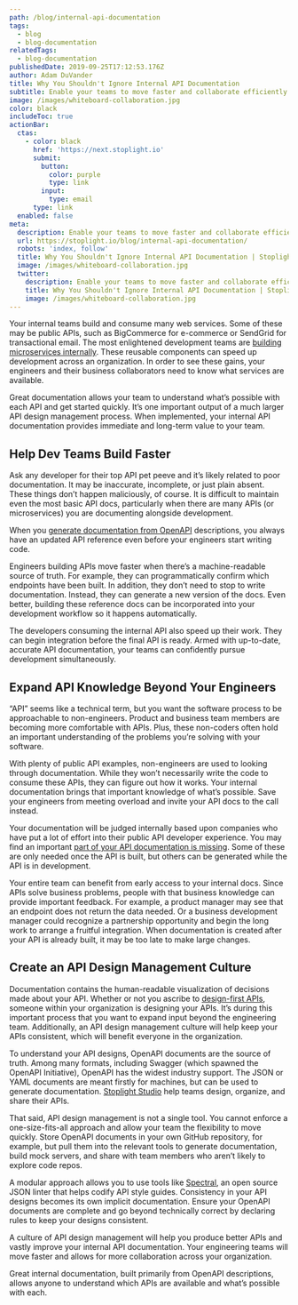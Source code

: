 ```yaml
---
path: /blog/internal-api-documentation
tags:
  - blog
  - blog-documentation
relatedTags:
  - blog-documentation
publishedDate: 2019-09-25T17:12:53.176Z
author: Adam DuVander
title: Why You Shouldn't Ignore Internal API Documentation
subtitle: Enable your teams to move faster and collaborate efficiently
image: /images/whiteboard-collaboration.jpg
color: black
includeToc: true
actionBar:
  ctas:
    - color: black
      href: 'https://next.stoplight.io'
      submit:
        button:
          color: purple
          type: link
        input:
          type: email
      type: link
  enabled: false
meta:
  description: Enable your teams to move faster and collaborate efficiently
  url: https://stoplight.io/blog/internal-api-documentation/
  robots: 'index, follow'
  title: Why You Shouldn't Ignore Internal API Documentation | Stoplight API Intersection
  image: /images/whiteboard-collaboration.jpg
  twitter:
    description: Enable your teams to move faster and collaborate efficiently
    title: Why You Shouldn't Ignore Internal API Documentation | Stoplight API Intersection
    image: /images/whiteboard-collaboration.jpg
---
```

Your internal teams build and consume many web services. Some of these may be public APIs, such as BigCommerce for e-commerce or SendGrid for transactional email. The most enlightened development teams are [building microservices internally](https://stoplight.io/blog/designing-apis-for-microservices/). These reusable components can speed up development across an organization. In order to see these gains, your engineers and their business collaborators need to know what services are available.

Great documentation allows your team to understand what’s possible with each API and get started quickly. It’s one important output of a much larger API design management process. When implemented, your internal API documentation provides immediate and long-term value to your team.

## Help Dev Teams Build Faster

Ask any developer for their top API pet peeve and it’s likely related to poor documentation. It may be inaccurate, incomplete, or just plain absent. These things don’t happen maliciously, of course. It is difficult to maintain even the most basic API docs, particularly when there are many APIs (or microservices) you are documenting alongside development.

When you [generate documentation from OpenAPI](https://stoplight.io/documentation/) descriptions, you always have an updated API reference even before your engineers start writing code.

Engineers building APIs move faster when there’s a machine-readable source of truth. For example, they can programmatically confirm which endpoints have been built. In addition, they don’t need to stop to write documentation. Instead, they can generate a new version of the docs. Even better, building these reference docs can be incorporated into your development workflow so it happens automatically.

The developers consuming the internal API also speed up their work. They can begin integration before the final API is ready. Armed with up-to-date, accurate API documentation, your teams can confidently pursue development simultaneously.

## Expand API Knowledge Beyond Your Engineers

“API” seems like a technical term, but you want the software process to be approachable to non-engineers. Product and business team members are becoming more comfortable with APIs. Plus, these non-coders often hold an important understanding of the problems you’re solving with your software.

With plenty of public API examples, non-engineers are used to looking through documentation. While they won’t necessarily write the code to consume these APIs, they can figure out how it works. Your internal documentation brings that important knowledge of what’s possible. Save your engineers from meeting overload and invite your API docs to the call instead.

Your documentation will be judged internally based upon companies who have put a lot of effort into their public API developer experience. You may find an important [part of your API documentation is missing](https://stoplight.io/blog/missing-api-documentation/). Some of these are only needed once the API is built, but others can be generated while the API is in development.

Your entire team can benefit from early access to your internal docs. Since APIs solve business problems, people with that business knowledge can provide important feedback. For example, a product manager may see that an endpoint does not return the data needed. Or a business development manager could recognize a partnership opportunity and begin the long work to arrange a fruitful integration. When documentation is created after your API is already built, it may be too late to make large changes.  

## Create an API Design Management Culture

Documentation contains the human-readable visualization of decisions made about your API. Whether or not you ascribe to [design-first APIs](https://stoplight.io/api-design-guide/basics/), someone within your organization is designing your APIs. It’s during this important process that you want to expand input beyond the engineering team. Additionally, an API design management culture will help keep your APIs consistent, which will benefit everyone in the organization.

To understand your API designs, OpenAPI documents are the source of truth. Among many formats, including Swagger (which spawned the OpenAPI Initiative), OpenAPI has the widest industry support. The JSON or YAML documents are meant firstly for machines, but can be used to generate documentation. [Stoplight Studio](https://stoplight.io/studio/) help teams design, organize, and share their APIs.

That said, API design management is not a single tool. You cannot enforce a one-size-fits-all approach and allow your team the flexibility to move quickly. Store OpenAPI documents in your own GitHub repository, for example, but pull them into the relevant tools to generate documentation, build mock servers, and share with team members who aren’t likely to explore code repos.

A modular approach allows you to use tools like [Spectral](https://stoplight.io/open-source/spectral/), an open source JSON linter that helps codify API style guides. Consistency in your API designs becomes its own implicit documentation. Ensure your OpenAPI documents are complete and go beyond technically correct by declaring rules to keep your designs consistent.

A culture of API design management will help you produce better APIs and vastly improve your internal API documentation. Your engineering teams will move faster and allows for more collaboration across your organization.

Great internal documentation, built primarily from OpenAPI descriptions, allows anyone to understand which APIs are available and what’s possible with each.
